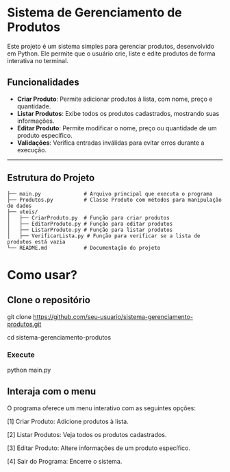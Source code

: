 # Sistema de Gerenciamento de Produtos

Este projeto é um sistema simples para gerenciar produtos, desenvolvido em Python. Ele permite que o usuário crie, liste e edite produtos de forma interativa no terminal.

## Funcionalidades

- **Criar Produto**: Permite adicionar produtos à lista, com nome, preço e quantidade.
- **Listar Produtos**: Exibe todos os produtos cadastrados, mostrando suas informações.
- **Editar Produto**: Permite modificar o nome, preço ou quantidade de um produto específico.
- **Validações**: Verifica entradas inválidas para evitar erros durante a execução.

---

## Estrutura do Projeto

```plaintext
├── main.py              # Arquivo principal que executa o programa
├── Produtos.py          # Classe Produto com métodos para manipulação de dados
├── uteis/
│   ├── CriarProduto.py  # Função para criar produtos
│   ├── EditarProduto.py # Função para editar produtos
│   ├── ListarProduto.py # Função para listar produtos
│   ├── VerificarLista.py # Função para verificar se a lista de produtos está vazia
└── README.md            # Documentação do projeto
```
# Como usar?

## Clone o repositório
git clone https://github.com/seu-usuario/sistema-gerenciamento-produtos.git

cd sistema-gerenciamento-produtos
### Execute
python main.py
## Interaja com o menu
O programa oferece um menu interativo com as seguintes opções:

[1] Criar Produto: Adicione produtos à lista.

[2] Listar Produtos: Veja todos os produtos cadastrados.

[3] Editar Produto: Altere informações de um produto específico.

[4] Sair do Programa: Encerre o sistema.
